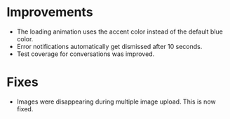 # Improvements
- The loading animation uses the accent color instead of the default blue color.
- Error notifications automatically get dismissed after 10 seconds.
- Test coverage for conversations was improved.

# Fixes
- Images were disappearing during multiple image upload. This is now fixed.
